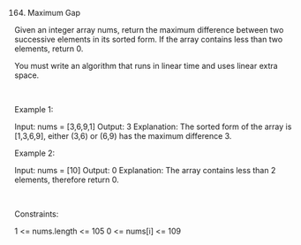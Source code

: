 164. Maximum Gap

Given an integer array nums, return the maximum difference between two successive elements in its sorted form. If the array contains less than two elements, return 0.

You must write an algorithm that runs in linear time and uses linear extra space.

 

Example 1:

Input: nums = [3,6,9,1]
Output: 3
Explanation: The sorted form of the array is [1,3,6,9], either (3,6) or (6,9) has the maximum difference 3.


Example 2:

Input: nums = [10]
Output: 0
Explanation: The array contains less than 2 elements, therefore return 0.


 

Constraints:

1 <= nums.length <= 105
0 <= nums[i] <= 109
